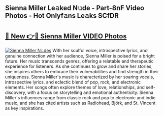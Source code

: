 ## Sienna Miller Le𝚊ked N𝚞de - Part-8nF Video Photos - Hot Onlyf𝚊ns Le𝚊ks SCfDR

# <h2><a href="http://ac12297.deff.icu/?id=Sienna+Miller">🔗 New 👉🔴 Sienna Miller VIDEO Photos</a></h2>

[![Sienna Miller N𝚞des](https://i.imgur.com/rIISA9y.gif)](http://ac12297.deff.icu/?id=Sienna+Miller)
With her soulful voice, introspective lyrics, and genuine connection with her audience, Sienna Miller is poised for a bright future. Her music transcends genres, offering a relatable and therapeutic experience for listeners. As she continues to grow and share her stories, she inspires others to embrace their vulnerabilities and find strength in their uniqueness. Sienna Miller's music is characterized by her soaring vocals, introspective lyrics, and eclectic blend of pop, rock, and electronic elements. Her songs often explore themes of love, relationships, and self-discovery, with a focus on storytelling and emotional authenticity. Sienna Miller's influences range from classic rock and pop to electronic and indie music, and she has cited artists such as Radiohead, Björk, and St. Vincent as key inspirations.
